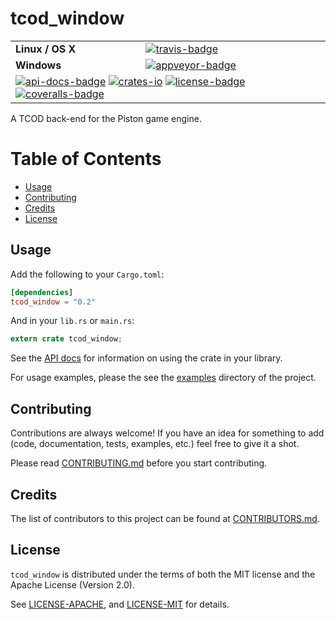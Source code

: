 # tcod_window

<table>
    <tr>
        <td><strong>Linux / OS X</strong></td>
        <td><a href="https://travis-ci.org/indiv0/tcod_window" title="Travis Build Status"><img src="https://travis-ci.org/indiv0/tcod_window.svg?branch=master" alt="travis-badge"></img></a></td>
    </tr>
    <tr>
        <td><strong>Windows</strong></td>
        <td><a href="https://ci.appveyor.com/project/indiv0/lazycell" title="Appveyor Build Status"><img src="https://ci.appveyor.com/api/projects/status/8sql0kict385l3cy?svg=true" alt="appveyor-badge"></img></a></td>
    </tr>
    <tr>
        <td colspan="2">
            <a href="https://indiv0.github.io/tcod_window/tcod_window" title="API Docs"><img src="https://img.shields.io/badge/API-docs-blue.svg" alt="api-docs-badge"></img></a>
            <a href="https://crates.io/crates/tcod_window" title="Crates.io"><img src="https://img.shields.io/crates/v/tcod_window.svg" alt="crates-io"></img></a>
            <a href="#License" title="License: MIT/Apache-2.0"><img src="https://img.shields.io/crates/l/tcod_window.svg" alt="license-badge"></img></a>
            <a href="https://coveralls.io/github/indiv0/tcod_window?branch=master" title="Coverage Status"><img src="https://coveralls.io/repos/github/indiv0/tcod_window/badge.svg?branch=master" alt="coveralls-badge"></img></a>
        </td>
    </tr>
</table>

A TCOD back-end for the Piston game engine.


# Table of Contents

* [Usage](#usage)
* [Contributing](#contributing)
* [Credits](#credits)
* [License](#license)

## Usage

Add the following to your `Cargo.toml`:

```toml
[dependencies]
tcod_window = "0.2"
```

And in your `lib.rs` or `main.rs`:

```rust
extern crate tcod_window;
```

See the [API docs][api-docs] for information on using the crate in your library.

For usage examples, please the see the [examples][examples] directory of the
project.

## Contributing

Contributions are always welcome!
If you have an idea for something to add (code, documentation, tests, examples,
etc.) feel free to give it a shot.

Please read [CONTRIBUTING.md][contributing] before you start contributing.

## Credits

The list of contributors to this project can be found at
[CONTRIBUTORS.md][contributors].

## License

`tcod_window` is distributed under the terms of both the MIT license and the
Apache License (Version 2.0).

See [LICENSE-APACHE][license-apache], and [LICENSE-MIT][license-mit] for details.

[api-docs]: https://indiv0.github.io/tcod_window/tcod_window
[contributing]: https://github.com/indiv0/tcod_window/blob/master/CONTRIBUTING.md "Contribution Guide"
[contributors]: https://github.com/indiv0/tcod_window/blob/master/CONTRIBUTORS.md "List of Contributors"
[examples]: https://github.com/indiv0/tcod_window/tree/master/examples "tcod_window - Examples"
[license-apache]: https://github.com/indiv0/tcod_window/blob/master/LICENSE-APACHE "Apache-2.0 License"
[license-mit]: https://github.com/indiv0/tcod_window/blob/master/LICENSE-MIT "MIT License"
